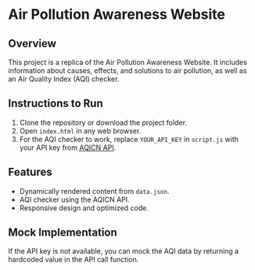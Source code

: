 # Air Pollution Awareness Website

## Overview

This project is a replica of the Air Pollution Awareness Website. It includes information about causes, effects, and solutions to air pollution, as well as an Air Quality Index (AQI) checker.

## Instructions to Run

1. Clone the repository or download the project folder.
2. Open `index.html` in any web browser.
3. For the AQI checker to work, replace `YOUR_API_KEY` in `script.js` with your API key from [AQICN API](https://aqicn.org/api/).

## Features

- Dynamically rendered content from `data.json`.
- AQI checker using the AQICN API.
- Responsive design and optimized code.

## Mock Implementation

If the API key is not available, you can mock the AQI data by returning a hardcoded value in the API call function.
